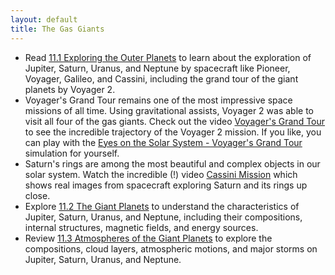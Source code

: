 ```yaml
---
layout: default
title: The Gas Giants
---
```


- Read [11.1 Exploring the Outer Planets](https://openstax.org/books/astronomy-2e/pages/11-1-exploring-the-outer-planets) to learn about the exploration of Jupiter, Saturn, Uranus, and Neptune by spacecraft like Pioneer, Voyager, Galileo, and Cassini, including the grand tour of the giant planets by Voyager 2.
- Voyager's Grand Tour remains one of the most impressive space missions of all time. Using gravitational assists, Voyager 2 was able to visit all four of the gas giants. Check out the video [Voyager's Grand Tour](https://youtu.be/RvEAks-WLR0) to see the incredible trajectory of the Voyager 2 mission. If you like, you can play with the [Eyes on the Solar System - Voyager's Grand Tour](https://eyes.nasa.gov/apps/solar-system/#/story/voyager_grand_tour) simulation for yourself.
- Saturn's rings are among the most beautiful and complex objects in our solar system. Watch the incredible (!) video [Cassini Mission](https://vimeo.com/24410924) which shows real images from spacecraft exploring Saturn and its rings up close.
- Explore [11.2 The Giant Planets](https://openstax.org/books/astronomy-2e/pages/11-2-the-giant-planets) to understand the characteristics of Jupiter, Saturn, Uranus, and Neptune, including their compositions, internal structures, magnetic fields, and energy sources.
- Review [11.3 Atmospheres of the Giant Planets](https://openstax.org/books/astronomy-2e/pages/11-3-atmospheres-of-the-giant-planets) to explore the compositions, cloud layers, atmospheric motions, and major storms on Jupiter, Saturn, Uranus, and Neptune.
